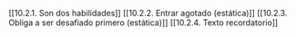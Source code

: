[[10.2.1. Son dos habilidades]]
[[10.2.2. Entrar agotado (estática)]]
[[10.2.3. Obliga a ser desafiado primero (estática)]]
[[10.2.4. Texto recordatorio]]